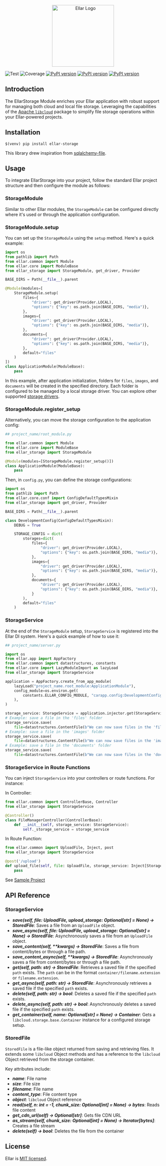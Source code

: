<p align="center">
  <a href="#" target="blank"><img src="https://python-ellar.github.io/ellar/img/EllarLogoB.png" width="200" alt="Ellar Logo" /></a>
</p>

![Test](https://github.com/python-ellar/ellar-storage/actions/workflows/test_full.yml/badge.svg)
![Coverage](https://img.shields.io/codecov/c/github/python-ellar/ellar-storage)
[![PyPI version](https://badge.fury.io/py/ellar-storage.svg)](https://badge.fury.io/py/ellar-storage)
[![PyPI version](https://img.shields.io/pypi/v/ellar-storage.svg)](https://pypi.python.org/pypi/ellar-storage)
[![PyPI version](https://img.shields.io/pypi/pyversions/ellar-storage.svg)](https://pypi.python.org/pypi/ellar-storage)

## Introduction
The EllarStorage Module enriches your Ellar application with robust support for managing both cloud and 
local file storage.
Leveraging the capabilities of the [Apache `libcloud`](https://github.com/apache/libcloud) package
to simplify file storage operations within your Ellar-powered projects.

## Installation
```shell
$(venv) pip install ellar-storage
```

This library drew inspiration from [sqlalchemy-file](https://github.com/jowilf/sqlalchemy-file).

## Usage
To integrate EllarStorage into your project, follow the standard Ellar project structure and then configure the module as follows:

### StorageModule
Similar to other Ellar modules, the `StorageModule` can be configured directly where it's used or through the application configuration.

### StorageModule.setup
You can set up the `StorageModule` using the `setup` method. Here's a quick example:

```python
import os
from pathlib import Path
from ellar.common import Module
from ellar.core import ModuleBase
from ellar_storage import StorageModule, get_driver, Provider

BASE_DIRS = Path(__file__).parent

@Module(modules=[
    StorageModule.setup(
        files={
            "driver": get_driver(Provider.LOCAL),
            "options": {"key": os.path.join(BASE_DIRS, "media")},
        },
        images={
            "driver": get_driver(Provider.LOCAL),
            "options": {"key": os.path.join(BASE_DIRS, "media")},
        },
        documents={
            "driver": get_driver(Provider.LOCAL),
            "options": {"key": os.path.join(BASE_DIRS, "media")},
        },
        default="files"
    )
])
class ApplicationModule(ModuleBase):
    pass
```

In this example, after application initialization, folders for `files`, `images`, and `documents` will be created in the specified directory. Each folder is configured to be managed by a local storage driver. You can explore other supported [storage drivers](https://libcloud.readthedocs.io/en/stable/storage/supported_providers.html#provider-matrix).

### StorageModule.register_setup
Alternatively, you can move the storage configuration to the application config:

```python
## project_name/root_module.py

from ellar.common import Module
from ellar.core import ModuleBase
from ellar_storage import StorageModule

@Module(modules=[StorageModule.register_setup()])
class ApplicationModule(ModuleBase):
    pass
```

Then, in `config.py`, you can define the storage configurations:

```python
import os
from pathlib import Path
from ellar.core.conf import ConfigDefaultTypesMixin
from ellar_storage import get_driver, Provider

BASE_DIRS = Path(__file__).parent

class DevelopmentConfig(ConfigDefaultTypesMixin):
    DEBUG = True

    STORAGE_CONFIG = dict(
        storages=dict(
            files={
                "driver": get_driver(Provider.LOCAL),
                "options": {"key": os.path.join(BASE_DIRS, "media")},
            },
            images={
                "driver": get_driver(Provider.LOCAL),
                "options": {"key": os.path.join(BASE_DIRS, "media")},
            },
            documents={
                "driver": get_driver(Provider.LOCAL),
                "options": {"key": os.path.join(BASE_DIRS, "media")},
            }
        ),
        default="files"
    )
```

### StorageService
At the end of the `StorageModule` setup, `StorageService` is registered into the Ellar DI system. Here's a quick example of how to use it:

```python
## project_name/server.py

import os
from ellar.app import AppFactory
from ellar.common import datastructures, constants
from ellar.core import LazyModuleImport as lazyLoad
from ellar_storage import StorageService

application = AppFactory.create_from_app_module(
    lazyLoad("project_name.root_module:ApplicationModule"),
    config_module=os.environ.get(
        constants.ELLAR_CONFIG_MODULE, "carapp.config:DevelopmentConfig"
    ),
)

storage_service: StorageService = application.injector.get(StorageService)
# Example: save a file in the 'files' folder
storage_service.save(
    file=datastructures.ContentFile(b"We can now save files in the 'files' folder", name="file.txt"), upload_storage='files')
# Example: save a file in the 'images' folder
storage_service.save(
    file=datastructures.ContentFile(b"We can now save files in the 'images' folder", name="image.txt"), upload_storage='images')
# Example: save a file in the 'documents' folder
storage_service.save(
    file=datastructures.ContentFile(b"We can now save files in the 'documents' folder", name="docs.txt"), upload_storage='documents')
```

### StorageService in Route Functions
You can inject `StorageService` into your controllers or route functions. For instance:

In Controller:

```python
from ellar.common import ControllerBase, Controller
from ellar_storage import StorageService

@Controller()
class FileManagerController(ControllerBase):
    def __init__(self, storage_service: StorageService):
        self._storage_service = storage_service
```

In Route Function:

```python
from ellar.common import UploadFile, Inject, post
from ellar_storage import StorageService

@post('/upload')
def upload_file(self, file: UploadFile, storage_service: Inject[StorageService]):
    pass
```

See [Sample Project](https://github.com/python-ellar/ellar-storage/tree/master/samples)

## API Reference

### StorageService

- **_save(self, file: UploadFile, upload_storage: Optional[str] = None) -> StoredFile_**: Saves a file from an `UploadFile` object.
- **_save_async(self, file: UploadFile, upload_storage: Optional[str] = None) -> StoredFile_**: Asynchronously saves a file from an `UploadFile` object.
- **_save_content(self, **kwargs) -> StoredFile_**: Saves a file from content/bytes or through a file path.
- **_save_content_async(self, **kwargs) -> StoredFile_**: Asynchronously saves a file from content/bytes or through a file path.
- **_get(self, path: str) -> StoredFile_**: Retrieves a saved file if the specified `path` exists. The `path` can be in the format `container/filename.extension` or `filename.extension`.
- **_get_async(self, path: str) -> StoredFile_**: Asynchronously retrieves a saved file if the specified `path` exists.
- **_delete(self, path: str) -> bool_**: Deletes a saved file if the specified `path` exists.
- **_delete_async(self, path: str) -> bool_**: Asynchronously deletes a saved file if the specified `path` exists.
- **_get_container(self, name: Optional[str] = None) -> Container_**: Gets a `libcloud.storage.base.Container` instance for a configured storage setup.

### StoredFile

`StoredFile` is a file-like object returned from saving and retrieving files. 
It extends some `libcloud` Object methods and has a reference to the 
`libcloud` Object retrieved from the storage container.

Key attributes include:

- **_name_**: File name
- **_size_**: File size
- **_filename_**: File name 
- **_content_type_**: File content type
- **_object_**: `libcloud` Object reference
- **_read(self, n: int = -1, chunk_size: Optional[int] = None) -> bytes_**: Reads file content
- **_get_cdn_url(self) -> Optional[str]_**: Gets file CDN URL
- **_as_stream(self, chunk_size: Optional[int] = None) -> Iterator[bytes]_**: Creates a file stream
- **_delete(self) -> bool_**: Deletes the file from the container

## License
Ellar is [MIT licensed](LICENSE).

